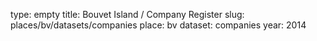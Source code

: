 type: empty
title: Bouvet Island / Company Register
slug: places/bv/datasets/companies
place: bv
dataset: companies
year: 2014
